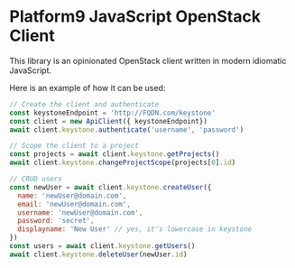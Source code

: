 # Platform9 JavaScript OpenStack Client

This library is an opinionated OpenStack client written in modern idiomatic
JavaScript.

Here is an example of how it can be used:

```javascript
// Create the client and authenticate
const keystoneEndpoint = 'http://FQDN.com/keystone'
const client = new ApiClient({ keystoneEndpoint})
await client.keystone.authenticate('username', 'password')

// Scope the client to a project
const projects = await client.keystone.getProjects()
await client.keystone.changeProjectScope(projects[0].id)

// CRUD users
const newUser = await client.keystone.createUser({
  name: 'newUser@domain.com',
  email: 'newUser@domain.com',
  username: 'newUser@domain.com',
  password: 'secret',
  displayname: 'New User' // yes, it's lowercase in keystone
})
const users = await client.keystone.getUsers()
await client.keystone.deleteUser(newUser.id)
```

